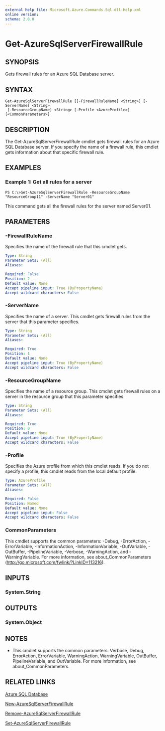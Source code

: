 ```yaml
---
external help file: Microsoft.Azure.Commands.Sql.dll-Help.xml
online version: 
schema: 2.0.0
---
```


# Get-AzureSqlServerFirewallRule

## SYNOPSIS
Gets firewall rules for an Azure SQL Database server.

## SYNTAX

```
Get-AzureSqlServerFirewallRule [[-FirewallRuleName] <String>] [-ServerName] <String>
 [-ResourceGroupName] <String> [-Profile <AzureProfile>] [<CommonParameters>]
```

## DESCRIPTION
The Get-AzureSqlServerFirewallRule cmdlet gets firewall rules for an Azure SQL Database server.
If you specify the name of a firewall rule, this cmdlet gets information about that specific firewall rule.

## EXAMPLES

### Example 1: Get all rules for a server
```
PS C:\>Get-AzureSqlServerFirewallRule -ResourceGroupName "ResourceGroup11" -ServerName "Server01"
```

This command gets all the firewall rules for the server named Server01.

## PARAMETERS

### -FirewallRuleName
Specifies the name of the firewall rule that this cmdlet gets.

```yaml
Type: String
Parameter Sets: (All)
Aliases: 

Required: False
Position: 2
Default value: None
Accept pipeline input: True (ByPropertyName)
Accept wildcard characters: False
```

### -ServerName
Specifies the name of a server.
This cmdlet gets firewall rules from the server that this parameter specifies.

```yaml
Type: String
Parameter Sets: (All)
Aliases: 

Required: True
Position: 1
Default value: None
Accept pipeline input: True (ByPropertyName)
Accept wildcard characters: False
```

### -ResourceGroupName
Specifies the name of a resource group.
This cmdlet gets firewall rules on a server in the resource group that this parameter specifies.

```yaml
Type: String
Parameter Sets: (All)
Aliases: 

Required: True
Position: 0
Default value: None
Accept pipeline input: True (ByPropertyName)
Accept wildcard characters: False
```

### -Profile
Specifies the Azure profile from which this cmdlet reads.
If you do not specify a profile, this cmdlet reads from the local default profile.

```yaml
Type: AzureProfile
Parameter Sets: (All)
Aliases: 

Required: False
Position: Named
Default value: None
Accept pipeline input: False
Accept wildcard characters: False
```

### CommonParameters
This cmdlet supports the common parameters: -Debug, -ErrorAction, -ErrorVariable, -InformationAction, -InformationVariable, -OutVariable, -OutBuffer, -PipelineVariable, -Verbose, -WarningAction, and -WarningVariable. For more information, see about_CommonParameters (http://go.microsoft.com/fwlink/?LinkID=113216).

## INPUTS

### System.String

## OUTPUTS

### System.Object

## NOTES
* This cmdlet supports the common parameters: Verbose, Debug, ErrorAction, ErrorVariable, WarningAction, WarningVariable, OutBuffer, PipelineVariable, and OutVariable. For more information, see about_CommonParameters.

## RELATED LINKS

[Azure SQL Database]()

[New-AzureSqlServerFirewallRule]()

[Remove-AzureSqlServerFirewallRule]()

[Set-AzureSqlServerFirewallRule]()


